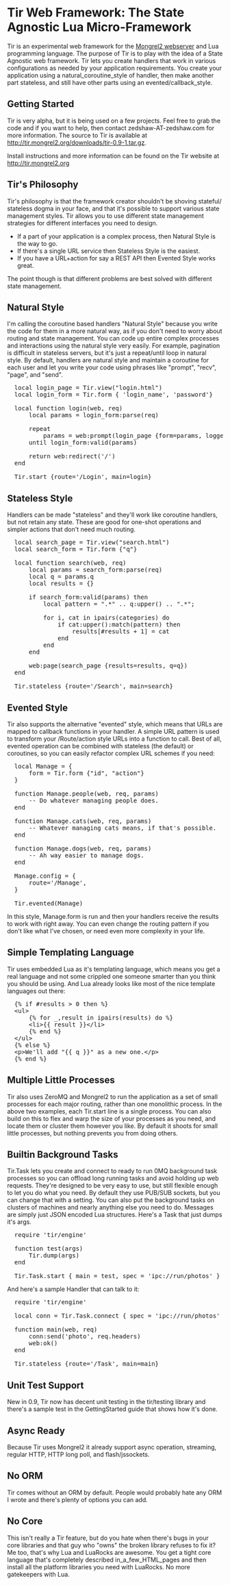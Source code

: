 Tir Web Framework: The State Agnostic Lua Micro-Framework
=========================================================

Tir is an experimental web framework for the [Mongrel2 webserver](http://mongrel2.org/) and Lua
programming language. The purpose of Tir is to play with the idea of a State
Agnostic web framework. Tir lets you create handlers that work in various
configurations as needed by your application requirements. You create your
application using a natural_coroutine_style of handler, then make another part
stateless, and still have other parts using an evented/callback_style.

Getting Started
---------------

Tir is very alpha, but it is being used on a few projects. Feel free to grab
the code and if you want to help, then contact zedshaw-AT-zedshaw.com for more
information.  The source to Tir is available at
http://tir.mongrel2.org/downloads/tir-0.9-1.tar.gz.

Install instructions and more information can be found on the Tir website at
http://tir.mongrel2.org


Tir's Philosophy
----------------

Tir's philosophy is that the framework creator shouldn't be shoving stateful/
stateless dogma in your face, and that it's possible to support various state
management styles. Tir allows you to use different state management strategies
for different interfaces you need to design.

* If a part of your application is a complex process, then Natural Style is the
  way to go.
* If there's a single URL service then Stateless Style is the easiest.
* If you have a URL+action for say a REST API then Evented Style works great.

The point though is that different problems are best solved with different
state management.

Natural Style
-------------

I'm calling the coroutine based handlers "Natural Style" because you write the
code for them in a more natural way, as if you don't need to worry about
routing and state management. You can code up entire complex processes and
interactions using the natural style very easily. For example, pagination is
difficult in stateless servers, but it's just a repeat/until loop in natural
style.
By default, handlers are natural style and maintain a coroutine for each user
and let you write your code using phrases like "prompt", "recv", "page", and
"send".

<pre>
  local login_page = Tir.view("login.html")
  local login_form = Tir.form { 'login_name', 'password'}

  local function login(web, req)
      local params = login_form:parse(req)

      repeat
          params = web:prompt(login_page {form=params, logged_in=false})
      until login_form:valid(params)

      return web:redirect('/')
  end

  Tir.start {route='/Login', main=login}
</pre>


Stateless Style
---------------

Handlers can be made "stateless" and they'll work like coroutine handlers, but
not retain any state. These are good for one-shot operations and simpler
actions that don't need much routing.

<pre>
  local search_page = Tir.view("search.html")
  local search_form = Tir.form {"q"}

  local function search(web, req)
      local params = search_form:parse(req)
      local q = params.q
      local results = {}

      if search_form:valid(params) then
          local pattern = ".*" .. q:upper() .. ".*";

          for i, cat in ipairs(categories) do
              if cat:upper():match(pattern) then
                  results[#results + 1] = cat
              end
          end
      end

      web:page(search_page {results=results, q=q})
  end

  Tir.stateless {route='/Search', main=search}
</pre>

Evented Style
-------------

Tir also supports the alternative "evented" style, which means that URLs are
mapped to callback functions in your handler. A simple URL pattern is used to
transform your /Route/action style URLs into a function to call. Best of all,
evented operation can be combined with stateless (the default) or coroutines,
so you can easily refactor complex URL schemes if you need:

<pre>
  local Manage = {
      form = Tir.form {"id", "action"}
  }

  function Manage.people(web, req, params)
      -- Do whatever managing people does.
  end

  function Manage.cats(web, req, params)
      -- Whatever managing cats means, if that's possible.
  end

  function Manage.dogs(web, req, params)
      -- Ah way easier to manage dogs.
  end

  Manage.config = {
      route='/Manage',
  }

  Tir.evented(Manage)
</pre>

In this style, Manage.form is run and then your handlers receive the results to
work with right away. You can even change the routing pattern if you don't like
what I've chosen, or need even more complexity in your life.

Simple Templating Language
--------------------------

Tir uses embedded Lua as it's templating language, which means you get a real
language and not some crippled one someone smarter than you think you should be
using. And Lua already looks like most of the nice template languages out
there:

<pre>
  {% if #results &gt; 0 then %}
  &lt;ul&gt;
      {% for _,result in ipairs(results) do %}
      &lt;li&gt;{{ result }}&lt;/li&gt;
      {% end %}
  &lt;/ul&gt;
  {% else %}
  &lt;p&gt;We'll add "{{ q }}" as a new one.&lt;/p&gt;
  {% end %}
</pre>

Multiple Little Processes
-------------------------

Tir also uses ZeroMQ and Mongrel2 to run the application as a set of small
processes for each major routing, rather than one monolithic process. In the
above two examples, each Tir.start line is a single process.
You can also build on this to flex and warp the size of your processes as you
need, and locate them or cluster them however you like. By default it shoots
for small little processes, but nothing prevents you from doing others.

Builtin Background Tasks
------------------------

Tir.Task lets you create and connect to ready to run 0MQ background task
processes so you can offload long running tasks and avoid holding up web
requests. They're designed to be very easy to use, but still flexible enough to
let you do what you need. By default they use PUB/SUB sockets, but you can
change that with a setting. You can also put the background tasks on clusters
of machines and nearly anything else you need to do. Messages are simply just
JSON encoded Lua structures.
Here's a Task that just dumps it's args.

<pre>
  require 'tir/engine'

  function test(args)
      Tir.dump(args)
  end

  Tir.Task.start { main = test, spec = 'ipc://run/photos' }
</pre>

And here's a sample Handler that can talk to it:

<pre>
  require 'tir/engine'

  local conn = Tir.Task.connect { spec = 'ipc://run/photos' }

  function main(web, req)
      conn:send('photo', req.headers)
      web:ok()
  end

  Tir.stateless {route='/Task', main=main}
</pre>

Unit Test Support
-----------------

New in 0.9, Tir now has decent unit testing in the tir/testing library and
there's a sample test in the GettingStarted guide that shows how it's done.

Async Ready
-----------

Because Tir uses Mongrel2 it already support async operation, streaming,
regular HTTP, HTTP long poll, and flash/jssockets.

No ORM
------

Tir comes without an ORM by default. People would probably hate any ORM I wrote
and there's plenty of options you can add.

No Core
-------

This isn't really a Tir feature, but do you hate when there's bugs in your core
libraries and that guy who "owns" the broken library refuses to fix it? Me too,
that's why Lua and LuaRocks are awesome. You get a tight core language that's
completely described in_a_few_HTML_pages and then install all the platform
libraries you need with LuaRocks.
No more gatekeepers with Lua.
